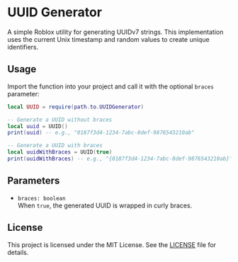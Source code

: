 # UUID Generator

A simple Roblox utility for generating UUIDv7 strings. This implementation uses the current Unix timestamp and random values to create unique identifiers.

## Usage

Import the function into your project and call it with the optional `braces` parameter:

```lua
local UUID = require(path.to.UUIDGenerator)

-- Generate a UUID without braces
local uuid = UUID()
print(uuid) -- e.g., "0187f3d4-1234-7abc-8def-9876543210ab"

-- Generate a UUID with braces
local uuidWithBraces = UUID(true)
print(uuidWithBraces) -- e.g., "{0187f3d4-1234-7abc-8def-9876543210ab}"
```

## Parameters

- `braces: boolean`  
  When `true`, the generated UUID is wrapped in curly braces.

## License

This project is licensed under the MIT License. See the [LICENSE](LICENSE) file for details.
